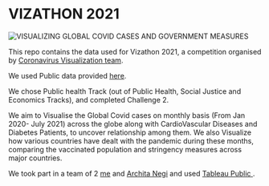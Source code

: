 # VIZATHON 2021

![VISUALIZING GLOBAL COVID CASES AND GOVERNMENT MEASURES](https://user-images.githubusercontent.com/65697330/127728641-99516d8e-1edd-4036-b83b-352c3ab9ef16.png)


This repo contains the data used for Vizathon 2021, a competition organised by [Coronavirus Visualization team](https://understandcovid.org/). 

We used Public data provided [here](https://github.com/owid/covid-19-data). 

We chose Public health Track (out of Public Health, Social Justice and Economics Tracks), and completed Challenge 2.

We aim to Visualise the Global Covid cases on monthly basis (From Jan 2020- July 2021) across the globe along with CardioVascular Diseases and Diabetes Patients, to uncover relationship among them. We also Visualize how various countries have dealt with the pandemic during these months, comparing the vaccinated population and stringency measures across major countries.

We took part in a team of 2 [me](https://github.com/RaghuMadhavTiwari) and [Archita Negi](https://github.com/ArchitaN10) and used [Tableau Public ](https://public.tableau.com/en-us/s/).
